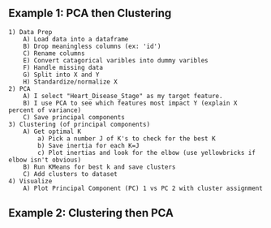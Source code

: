 ## Example 1: PCA then Clustering
    1) Data Prep
        A) Load data into a dataframe
        B) Drop meaningless columns (ex: 'id')
        C) Rename columns
        E) Convert catagorical varibles into dummy varibles
        F) Handle missing data
        G) Split into X and Y
        H) Standardize/normalize X
    2) PCA
        A) I select "Heart_Disease_Stage" as my target feature.
        B) I use PCA to see which features most impact Y (explain X percent of variance)
        C) Save principal components
    3) Clustering (of principal components)
        A) Get optimal K
            a) Pick a number J of K's to check for the best K
            b) Save inertia for each K=J
            c) Plot inertias and look for the elbow (use yellowbricks if elbow isn't obvious)
        B) Run KMeans for best k and save clusters
        C) Add clusters to dataset
    4) Visualize
        A) Plot Principal Component (PC) 1 vs PC 2 with cluster assignment
## Example 2: Clustering then PCA


